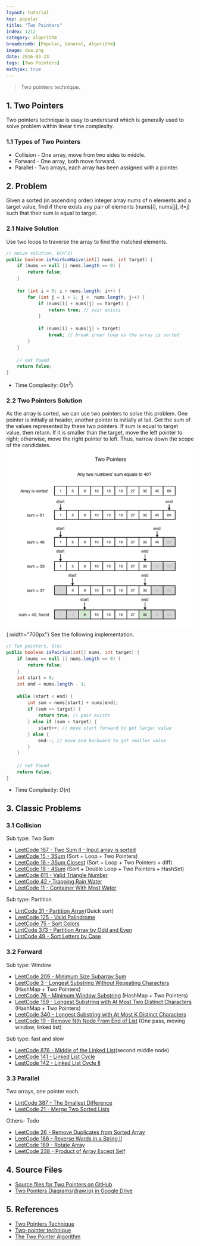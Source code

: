 ```yaml
---
layout: tutorial
key: popular
title: "Two Pointers"
index: 1212
category: algorithm
breadcrumb: [Popular, General, Algorithm]
image: dsa.png
date: 2016-03-23
tags: [Two Pointers]
mathjax: true
---
```


> Two pointers technique.

## 1. Two Pointers
Two pointers technique is easy to understand which is generally used to solve problem within linear time complexity.
### 1.1 Types of Two Pointers
* Collision - One array, move from two sides to middle.
* Forward - One array, both move forward.
* Parallel - Two arrays, each array has been assigned with a pointer.

## 2. Problem
Given a sorted (in ascending order) integer array nums of n elements and a target value, find if there exists any pair of elements (nums[i], nums[j], i!=j) such that their sum is equal to target.
### 2.1 Naive Solution
Use two loops to traverse the array to find the matched elements.
```java
// naive solution, O(n^2)
public boolean isPairSumNaive(int[] nums, int target) {
    if (nums == null || nums.length == 0) {
        return false;
    }

    for (int i = 0; i < nums.length; i++) {
        for (int j = i + 1; j <  nums.length; j++) {
            if (nums[i] + nums[j] == target) {
                return true; // pair exists
            }

            if (nums[i] + nums[j] > target)
                break; // break inner loop as the array is sorted
        }
    }

    // not found
    return false;
}
```
* Time Complexity: $O(n^2)$

### 2.2 Two Pointers Solution
As the array is sorted, we can use two pointers to solve this problem. One pointer is initially at header, another pointer is initially at tail. Get the sum of the values represented by these two pointers. If sum is equal to target value, then return. If it is smaller than the target, move the left pointer to right; otherwise, move the right pointer to left. Thus, narrow down the scope of the candidates.
![image](/public/images/dsa/1212/two_pointers.png){:width="700px"}
See the following implementation.
```java
// Two pointers, O(n)
public boolean isPairSum(int[] nums, int target) {
    if (nums == null || nums.length == 0) {
        return false;
    }
    int start = 0;
    int end = nums.length - 1;

    while (start < end) {
        int sum = nums[start] + nums[end];
        if (sum == target) {
            return true; // pair exists
        } else if (sum < target) {
            start++; // move start forward to get larger value
        } else {
            end--; // move end backward to get smaller value
        }
    }

    // not found
    return false;
}
```
* Time Complexity: $O(n)$

## 3. Classic Problems
### 3.1 Collision
Sub type: Two Sum
* [LeetCode 167 - Two Sum II - Input array is sorted](https://leetcode.com/problems/two-sum-ii-input-array-is-sorted/)
* [LeetCode 15 - 3Sum](https://leetcode.com/problems/3sum/) (Sort + Loop + Two Pointers)
* [LeetCode 16 - 3Sum Closest](https://leetcode.com/problems/3sum-closest/) (Sort + Loop + Two Pointers + diff)
* [LeetCode 18 - 4Sum](https://leetcode.com/problems/4sum/) (Sort + Double Loop + Two Pointers + HashSet)
* [LeetCode 611 - Valid Triangle Number](https://leetcode.com/problems/valid-triangle-number)
* [LeetCode 42 - Trapping Rain Water](https://leetcode.com/problems/trapping-rain-water)
* [LeetCode 11 - Container With Most Water](https://leetcode.com/problems/container-with-most-water/)

Sub type: Partition
* [LintCode 31 - Partition Array](https://www.lintcode.com/problem/partition-array/)(Quick sort)
* [LeetCode 125 - Valid Palindrome](https://leetcode.com/problems/valid-palindrome/)
* [LeetCode 75 - Sort Colors](https://leetcode.com/problems/sort-colors/)
* [LintCode 373 - Partition Array by Odd and Even](https://www.lintcode.com/problem/partition-array-by-odd-and-even)
* [LintCode 49 - Sort Letters by Case](https://www.lintcode.com/problem/sort-letters-by-case/)

### 3.2 Forward
Sub type: Window
* [LeetCode 209 - Minimum Size Subarray Sum](https://leetcode.com/problems/minimum-size-subarray-sum/)
* [LeetCode 3 - Longest Substring Without Repeating Characters](https://leetcode.com/problems/longest-substring-without-repeating-characters) (HashMap + Two Pointers)
* [LeetCode 76 - Minimum Window Substring](https://leetcode.com/problems/minimum-window-substring) (HashMap + Two Pointers)
* [LeetCode 159 - Longest Substring with At Most Two Distinct Characters](https://leetcode.com/problems/longest-substring-with-at-most-two-distinct-characters) (HashMap + Two Pointers)
* [LeetCode 340 - Longest Substring with At Most K Distinct Characters](https://leetcode.com/problems/longest-substring-with-at-most-k-distinct-characters)
* [LeetCode 19 - Remove Nth Node From End of List](https://leetcode.com/problems/remove-nth-node-from-end-of-list) (One pass, moving window, linked list)

Sub type: fast and slow
* [LeetCode 876 - Middle of the Linked List](https://leetcode.com/problems/middle-of-the-linked-list)(second middle node)
* [LeetCode 141 - Linked List Cycle](https://leetcode.com/problems/linked-list-cycle)
* [LeetCode 142 - Linked List Cycle II](https://leetcode.com/problems/linked-list-cycle-ii)

### 3.3 Parallel
Two arrays, one pointer each.
* [LintCode 387 - The Smallest Difference](https://www.lintcode.com/problem/the-smallest-difference/)
* [LeetCode 21 - Merge Two Sorted Lists](https://leetcode.com/problems/merge-two-sorted-lists/)

Others- Todo
* [LeetCode 26 - Remove Duplicates from Sorted Array](https://leetcode.com/problems/remove-duplicates-from-sorted-array/)
* [LeetCode 186 - Reverse Words in a String II](https://leetcode.com/problems/reverse-words-in-a-string-ii/)
* [LeetCode 189 - Rotate Array](https://leetcode.com/problems/rotate-array/)
* [LeetCode 238 - Product of Array Except Self](https://leetcode.com/problems/product-of-array-except-self/)

## 4. Source Files
* [Source files for Two Pointers on GitHub](https://github.com/jojozhuang/dsa-java/tree/master/alg-two-pointers)
* [Two Pointers Diagrams(draw.io) in Google Drive](https://drive.google.com/file/d/1T7XqbPqwcxXaaDt2RR9sNAfpe-QlALZU/view?usp=sharing)

## 5. References
* [Two Pointers Technique](https://www.geeksforgeeks.org/two-pointers-technique/)
* [Two-pointer technique](https://leetcode.com/articles/two-pointer-technique/)
* [The Two Pointer Algorithm](https://tp-iiita.quora.com/The-Two-Pointer-Algorithm)
